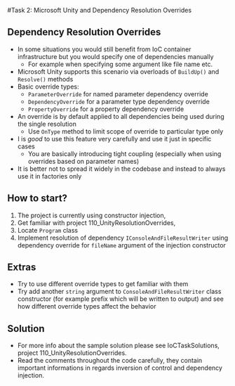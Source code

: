 #Task 2: Microsoft Unity and Dependency Resolution Overrides

## Dependency Resolution Overrides

* In some situations you would still benefit from IoC container infrastructure but you would specify one of dependencies manually
  * For example when specifying some argument like file name etc.
* Microsoft Unity supports this scenario via overloads of ```BuildUp()``` and ```Resolve()``` methods
* Basic override types:
  * ```ParameterOverride``` for named parameter dependency override
  * ```DependencyOverride``` for a parameter type dependency override
  * ```PropertyOverride``` for a property dependency override
* An override is by default applied to all dependencies being used during the single resolution
  * Use ```OnType``` method to limit scope of override to particular type only
* I is *good* to use this feature very carefully and use it just in specific cases
  * You are basically introducing tight coupling (especially when using overrides based on parameter names)
* It is better not to spread it widely in the codebase and instead to always use it in factories only

## How to start?

1. The project is currently using constructor injection,
2. Get familiar with project 110_UnityResolutionOverrides,
3. Locate ```Program``` class
4. Implement resolution of dependency ```IConsoleAndFileResultWriter``` using dependency override for ```fileName``` argument of the injection constructor

## Extras

* Try to use different override types to get familiar with them
* Try add another ```string``` argument to ```ConsoleAndFileResultWriter``` class constructor (for example prefix which will be written to output) and see how different override types affect the behavior

## Solution

* For more info about the sample solution please see IoCTaskSolutions, project 110_UnityResolutionOverrides.
* Read the comments throughout the code carefully, they contain important informations in regards inversion of control and dependency injection.
